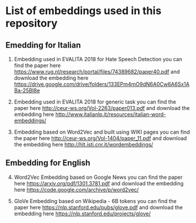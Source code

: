 # List of embeddings used in this repository 

## Emedding for Italian
1. Embedding used in EVALITA 2018 for Hate Speech Detection 
you can find the paper here https://www.rug.nl/research/portal/files/74389682/paper40.pdf and 
download the embedding here https://drive.google.com/drive/folders/133EPm4mO9dN6A0Cw6A6Sx1ABa-25BI8e

2. Embedding used in EVALITA 2018 for generic task 
you can find the paper here http://ceur-ws.org/Vol-2263/paper013.pdf and 
download the embedding here http://www.italianlp.it/resources/italian-word-embeddings/

3. Embedding based on Word2Vec and built using WIKI pages 
you can find the paper here http://ceur-ws.org/Vol-1404/paper_11.pdf and 
download the embedding here http://hlt.isti.cnr.it/wordembeddings/

## Embedding for English 
4. Word2Vec Embedding based on Google News 
you can find the paper here https://arxiv.org/pdf/1301.3781.pdf and
download the embedding here https://code.google.com/archive/p/word2vec/

5. GloVe Embedding based on Wikipedia - 6B tokens
you can find the paper here https://nlp.stanford.edu/pubs/glove.pdf and 
download the embedding here https://nlp.stanford.edu/projects/glove/

